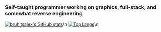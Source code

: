 ### Self-taught programmer working on graphics, full-stack, and somewhat reverse engineering

[![bruhitsalex's GitHub stats](https://github-readme-stats.vercel.app/api?username=bruhitsalex)](https://github.com/anuraghazra/github-readme-stats)\n
[![Top Langs](https://github-readme-stats.vercel.app/api/top-langs/?username=bruhitsalex)](https://github.com/anuraghazra/github-readme-stats)\n
